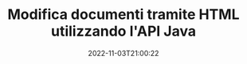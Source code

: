 ---
############################# Static ############################
layout: "product"
date: 2022-11-03T21:00:22
draft: false

product: "Editor"
product_tag: "editor"
platform: "Java"
platform_tag: "java"

############################# Head ############################
head_title: "API dell'editor di documenti Java | Modifica i file di testo XML Web di Word utilizzando HTML"
head_description: "API dell'editor di documenti per Java. Carica file Microsoft Word, XML, Web e di testo in HTML e riconverti nel formato originale dopo la manipolazione."

############################# Header ############################
title: "Modifica documenti tramite HTML utilizzando l'API Java"
description: "Integra le applicazioni Java con l'editor HTML per manipolare i documenti e riconvertirli nel formato originale."
button:
    enable: true

############################# SubMenu ############################
submenu:
    enable: true
    
    left:
        img_alt: "GroupDocs.Editor for Java"
        image: "https://www.groupdocs.cloud/templates/groupdocs/images/product-logos/groupdocs-editor-java.png"
        product: "GroupDocs.Editor"
        platform: "Java"

    middle:
        button:
            # button loop
            - link: "#overview"
              text: "Panoramica"

            # button loop
            - link: "#features"
              text: "Caratteristiche"

            # button loop
            - link: "#support"
              text: "Supporto"

            # button loop
            - link: "https://products.groupdocs.app/editor"
              text: "Dimostrazione dal vivo"

            # button loop
            - link: "https://purchase.groupdocs.com/pricing/editor/java"
              text: "Prezzo"

    right:
        link_download: "https://downloads.groupdocs.com/editor"
        link_learn: "https://docs.groupdocs.com/editor/java/"
        link_buy: "https://purchase.groupdocs.com"

############################# Overview ############################
overview:
    enable: true
    content: |
      L'API GroupDocs.Editor per Java consente la modifica dei documenti sotto forma di HTML. L'API supporta più formati di documento e può essere integrata con qualsiasi editor HTML esterno, opensource o a pagamento. L'API dell'editor elaborerà per caricare i documenti, convertirli in HTML, fornire HTML all'interfaccia utente esterna e quindi salvare l'HTML nel documento originale dopo la manipolazione. Può anche essere utilizzato per generare diversi Microsoft Word, fogli di calcolo Excel, file PowerPoint, formati OpenDocument, documenti XML e TXT.
    tabs:
      enable: true     
      
      ## TAB ONE ##
      tab_one:
        description: |
          Di seguito è riportata una panoramica di GroupDocs.Editor per Java:

        left:
          enable: true
          icon: "fab fa-html5"
          title: "Manipola usando HTML"
          content: |
            * Carica documento supportato
            * Modifica contenuto utilizzando HTML
            * Modifica stili correlati
            * Converti in formato originale
      
      ## TAB TWO ##
      tab_two:
        description: |
          GroupDocs.Editor per Java supporta i seguenti [formati di file](https://docs.groupdocs.com/editor/java/supported-document-formats/)

        left:
          enable: true
          table:
            # table loop
            - title: "Microsoft Office"
              content: |
                * **Microsoft Word**: DOC, DOCX, DOCM, DOT, DOTM, DOTX, FlatOPC, WordML, RTF
                * **Microsoft Excel**: XLS, XLSX, XLSM, XLT, XLTX, XLTM, XLSB, XLAM, CSV, TSV, SXC, SpreadsheetML, DIF, DSV
                * **Microsoft PowerPoint**: PPT, PPTX, PPTM, PPS, PPSX, PPSM, POT, POTX, POTM

        right:
          enable: true
          table:
            # table loop
            - title: "Altre famiglie di formati"
              content: |
                * **Formati OpenDocument**: ODT, OTT, ODS, FODS, ODP, OTP
                * **Formati OpenDocument**: MSG, MBOX, EML, EMLX
                * **Formati web**: HTML, MHTML, CHM, XML, TXT
                * **Formati web**: MOBI, AZW3, ePub

      ## TAB THREE ##
      tab_three:
        description: |
          GroupDocs.Editor per Java supporta i seguenti sistemi operativi, framework e gestori di pacchetti:
        
        left:
          enable: true
          table:
            # table loop
            - icon: "fab fa-windows"
              title: "Sistemi operativi"
              content: |
                * Microsoft Windows Desktop
                * Microsoft Windows Server
                * Linux
                * MacOS

            # table loop
            - icon: "fas fa-code"
              title: "Framework supportati"
              content: |
                * Java 7 (1.7) +

        right:
          enable: true
          table:
            # table loop
            - icon: "fas fa-cogs"
              title: "Ambienti di sviluppo"
              content: |
                * NetBeans
                * IntelliJ IDEA
                * Eclipse
            # table loop
            - icon: "fas fa-tools"
              title: "Costruisci strumento di automazione"
              content: |
                * Maven

############################# Features ############################
features:
    enable: true
    title: "GroupDocs.Editor per funzionalità Java"

    feature:
      # feature loop
      - icon: "fas fa-copy"
        content: "Facile integrazione dell'editor HTML"

      # feature loop
      - icon: "fas fa-eye"
        content: "Conversione del documento in HTML DOM"

      # feature loop
      - icon: "fas fa-bolt"
        content: "Estrai contenuto HTML da Document Stream"
      
      # feature loop
      - icon: "fas fa-file-powerpoint"
        content: "Carica, modifica e salva i formati di file Word, Excel e PowerPoint"

      # feature loop
      - icon: "fas fa-code"
        content: "Recupera l'HTML insieme agli elementi incorporati"

      # feature loop
      - icon: "fas fa-cloud"
        content: "Importa, visualizza e modifica documenti XML"

      # feature loop
      - icon: "fas fa-remove-format"
        content: "Bypassa il contenuto HTML e salva le risorse incorporate"

      # feature loop
      - icon: "fas fa-comment-slash"
        content: "Visualizza, modifica e salva documenti di elaborazione testi in modalità pagina"

      # feature loop
      - icon: "fas fa-location-arrow"
        content: "Ottieni il contenuto del tag corpo HTML dal file"

      # feature loop
      - icon: "fas fa-border-all"
        content: "Estrai il contenuto CSS del file HTML"

      # feature loop
      - icon: "fas fa-wrench"
        content: "Usa il contenuto della stringa per ottenere DOM HTML e converti in file"

      # feature loop
      - icon: "fas fa-columns"
        content: "Converti HTML DOM con elementi incorporati"

      # feature loop
      - icon: "fas fa-file-word"
        content: "Converti file di più formati in HTML per la modifica"

      # feature loop
      - icon: "fas fa-envelope"
        content: "Ottieni meta-informazioni dei documenti di input senza modifica"

      # feature loop
      - icon: "fas fa-print"
        content: "Salva i documenti modificati in formato file di testo normale"

      # feature loop
      - icon: "fas fa-file-archive"
        content: "Precisione di conversione"

      # feature loop
      - icon: "fas fa-lock"
        content: "Applica password al documento di output"

      # feature loop
      - icon: "fas fa-file-code"
        content: "Database (DB) Agnostico"
      
      # feature loop
      - icon: "fas fa-fill-drip"
        content: "Interfaccia utente (UI) Agnostica"

      # feature loop
      - icon: "fas fa-file-excel"
        content: "Supporta le licenze a consumo"

    more_feature:
      # more_feature_loop
      - title: "Converti accuratamente da e verso HTML DOM"
        content: |
          L'utilizzo di GroupDocs.Editor per Java consente di creare applicazioni in Java che caricano un documento di formato file supportato per convertirlo in HTML Document Object Model (DOM) insieme ai suoi elementi associati, ad esempio CSS. Inoltre, la nostra API Java Editor ti consente di modificare l'HTML in qualsiasi editor HTML popolare. Dopo aver apportato le modifiche richieste, GroupDocs.Editor per Java ti aiuta a convertire questo HTML risultante nel suo formato di file originale.
          
          ```java
          // Create Editor class by loading an input document
          Editor editor = new Editor("Sample.docx");

          // Open document for edit and obtain EditableDocument
          EditableDocument original = editor.edit();

          // Obtain all-embedded HTML from it
          String allEmbeddedInside = original.getEmbeddedHtml();

          // If necessary, obtain pure HTML-markup, CSS, images and other resources in separate form

          // Whole HTML-markup, without any resources
          String completeHtmlMarkup = original.getContent();

          // Only HTML->BODY content, useful for most of WYSIWYG-editors
          String onlyInnerBody = original.getBodyContent();

          // All CSS stylesheets
          List<CssText> stylesheets = original.getCss();

          // All images, including raster and vector, but without CSS gradients
          List<IImageResource> images = original.getImages();

          // All font resources
          List<FontResourceBase> fonts = original.getFonts();

          // finally, send this content to your WYSIWYG HTML-editor
          ```
      # more_feature_loop
      - title: "Carica e recupera elementi associati"
        content: "GroupDocs.Editor per l'API Java ti consente di recuperare gli elementi associati da documenti di formati supportati, come immagini, CSS, caratteri e altro. Quindi puoi caricare questi elementi associati recuperati, attraversarli e salvarli separatamente dal file HTML finale e avere un output ben gestito."

############################# Support ############################
support:
    enable: true

############################# Solutions ############################
solutions:
    enable: true
    title: "GroupDocs.Editor offre API di modifica dei documenti per altri ambienti di sviluppo popolari"

    solution:
        # solution loop
        - img_alt: "GroupDocs.Editor for .NET"
          image: "https://www.groupdocs.cloud/templates/groupdocs/images/product-logos/groupdocs-editor-net.png"
          product: "GroupDocs.Editor"
          platform: ".NET"
          link: "/editor/net/"

############################# Back to top ###############################
back_to_top:
  enable: true
---